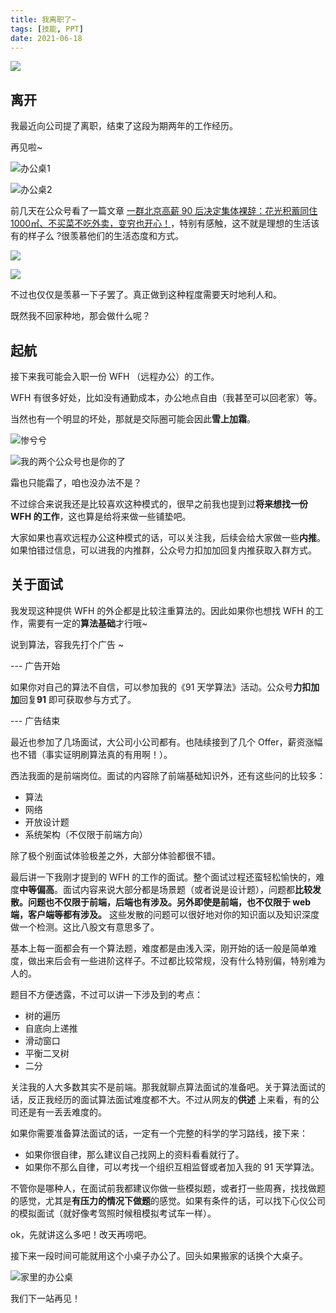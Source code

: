 ```yaml
---
title: 我离职了~
tags: [技能, PPT]
date: 2021-06-18
---
```


![](https://tva1.sinaimg.cn/large/008i3skNly1grlduklbasj30xc0l3abq.jpg)

<!-- more -->

## 离开

我最近向公司提了离职，结束了这段为期两年的工作经历。

再见啦~

![办公桌1](https://tva1.sinaimg.cn/large/008i3skNly1grbz4uoyrgj30ha09u75m.jpg)

![办公桌2](https://tva1.sinaimg.cn/large/008i3skNly1grbz53g6jqj30lm18g77l.jpg)

前几天在公众号看了一篇文章 [一群北京高薪 90 后决定集体裸辞：花光积蓄同住 1000㎡、不买菜不吃外卖，变穷也开心！](https://mp.weixin.qq.com/s?__biz=MzAwNjE2NzMyNg==&mid=2650984881&idx=1&sn=0ae79e7fceaa5e2178093312cd1d5095)，特别有感触，这不就是理想的生活该有的样子么 ?很羡慕他们的生活态度和方式。

![](https://tva1.sinaimg.cn/large/008i3skNly1grlcef6oamj30u00k0tdu.jpg)

![](https://tva1.sinaimg.cn/large/008i3skNly1grlcf6n0fmj30u00k0n2e.jpg)

不过也仅仅是羡慕一下子罢了。真正做到这种程度需要天时地利人和。

既然我不回家种地，那会做什么呢？

## 起航

接下来我可能会入职一份 WFH （远程办公）的工作。

WFH 有很多好处，比如没有通勤成本，办公地点自由（我甚至可以回老家）等。

当然也有一个明显的坏处，那就是交际圈可能会因此**雪上加霜**。

![惨兮兮](https://tva1.sinaimg.cn/large/008i3skNly1grnobyf1lfj613p0s3ac802.jpg)

![我的两个公众号也是你的了](https://tva1.sinaimg.cn/large/008i3skNly1grnoca41cnj30u01u0dhi.jpg)

霜也只能霜了，咱也没办法不是？

不过综合来说我还是比较喜欢这种模式的，很早之前我也提到过**将来想找一份 WFH 的工作**，这也算是给将来做一些铺垫吧。

大家如果也喜欢远程办公这种模式的话，可以关注我，后续会给大家做一些**内推**。如果怕错过信息，可以进我的内推群，公众号力扣加加回复内推获取入群方式。

## 关于面试

我发现这种提供 WFH 的外企都是比较注重算法的。因此如果你也想找 WFH 的工作，需要有一定的**算法基础**才行哦~

说到算法，容我先打个广告 ~

--- 广告开始

如果你对自己的算法不自信，可以参加我的《91 天学算法》活动。公众号**力扣加加**回复**91** 即可获取参与方式了。

--- 广告结束

最近也参加了几场面试，大公司小公司都有。也陆续接到了几个 Offer，薪资涨幅也不错（事实证明刷算法真的有用啊！）。

西法我面的是前端岗位。面试的内容除了前端基础知识外，还有这些问的比较多：

- 算法
- 网络
- 开放设计题
- 系统架构（不仅限于前端方向）

除了极个别面试体验极差之外，大部分体验都很不错。

最后讲一下我刚才提到的 WFH 的工作的面试。整个面试过程还蛮轻松愉快的，难度**中等偏高**。面试内容来说大部分都是场景题（或者说是设计题），问题都**比较发散。问题也不仅限于前端，后端也有涉及。另外即使是前端，也不仅限于 web 端，客户端等都有涉及。** 这些发散的问题可以很好地对你的知识面以及知识深度做一个检测。这比八股文有意思多了。

基本上每一面都会有一个算法题，难度都是由浅入深，刚开始的话一般是简单难度，做出来后会有一些进阶这样子。不过都比较常规，没有什么特别偏，特别难为人的。

题目不方便透露，不过可以讲一下涉及到的考点：

- 树的遍历
- 自底向上递推
- 滑动窗口
- 平衡二叉树
- 二分

关注我的人大多数其实不是前端。那我就聊点算法面试的准备吧。关于算法面试的话，反正我经历的面试算法面试难度都不大。不过从网友的**供述** 上来看，有的公司还是有一丢丢难度的。

如果你需要准备算法面试的话，一定有一个完整的科学的学习路线，接下来：

- 如果你很自律，那么建议自己找网上的资料看看就行了。
- 如果你不那么自律，可以考找一个组织互相监督或者加入我的 91 天学算法。

不管你是哪种人，在面试前我都建议你做一些模拟题，或者打一些周赛，找找做题的感觉，尤其是**有压力的情况下做题**的感觉。如果有条件的话，可以找下心仪公司的模拟面试（就好像考驾照时候租模拟考试车一样）。

ok，先就讲这么多吧！改天再唠吧。

接下来一段时间可能就用这个小桌子办公了。回头如果搬家的话换个大桌子。

![家里的办公桌](https://tva1.sinaimg.cn/large/008i3skNly1grgmpxaqh7j31400u0kjn.jpg)

我们下一站再见！
